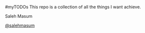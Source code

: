 #myTODOs
This repo is a collection of all the things I want achieve. 



Saleh Masum


[@salehmasum](https://twitter.com/salehmasum)

